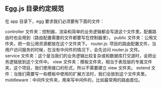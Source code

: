 ## Egg.js 目录约定规范

在 app 目录下，egg 要求我们必须要有下面的文件：

controller 文件夹：控制器，渲染和简单的业务逻辑都会写道这个文件里。配置路由时也会用到（路由配置需要的文件都要写在控制器里）。
public 文件夹：公用文件夹，把一些公用资源都放在这个文件夹下。
router.js: 项目的路由配置文件，当用户访问服务的时候，在没有中间件的情况下，会先访问 router.js 文件。
service 文件夹：这个是当我们的业务逻辑比较复杂或和数据库打交道时，会把业务逻辑放到这个文件中。
view 文件夹：模板文件夹，相当于表现层的专属文件夹，这个项目，我们使用接口的形式，所以不需要建立 view 文件夹。
extend 文件：当我们需要写一些模板中使用的扩展方法时，我们会放到这个文件夹里。
middleware：中间件文件夹，用来写中间件的，比如最常用的路由首位。
